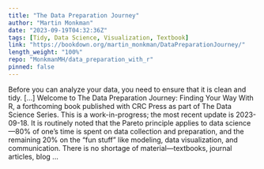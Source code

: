 ```yaml
---
title: "The Data Preparation Journey"
author: "Martin Monkman"
date: "2023-09-19T04:32:36Z"
tags: [Tidy, Data Science, Visualization, Textbook]
link: "https://bookdown.org/martin_monkman/DataPreparationJourney/"
length_weight: "100%"
repo: "MonkmanMH/data_preparation_with_r"
pinned: false
---
```


Before you can analyze your data, you need to ensure that it is clean and tidy. [...] Welcome to The Data Preparation Journey: Finding Your Way With R, a forthcoming book published with CRC Press as part of The Data Science Series. This is a work-in-progress; the most recent update is 2023-09-18. It is routinely noted that the Pareto principle applies to data science—80% of one’s time is spent on data collection and preparation, and the remaining 20% on the “fun stuff” like modeling, data visualization, and communication. There is no shortage of material—textbooks, journal articles, blog ...
